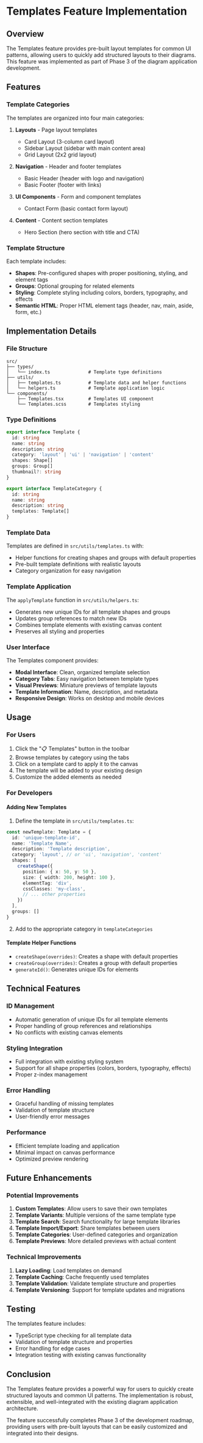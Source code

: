 # Templates Feature Implementation

## Overview

The Templates feature provides pre-built layout templates for common UI patterns, allowing users to quickly add structured layouts to their diagrams. This feature was implemented as part of Phase 3 of the diagram application development.

## Features

### Template Categories

The templates are organized into four main categories:

1. **Layouts** - Page layout templates
   - Card Layout (3-column card layout)
   - Sidebar Layout (sidebar with main content area)
   - Grid Layout (2x2 grid layout)

2. **Navigation** - Header and footer templates
   - Basic Header (header with logo and navigation)
   - Basic Footer (footer with links)

3. **UI Components** - Form and component templates
   - Contact Form (basic contact form layout)

4. **Content** - Content section templates
   - Hero Section (hero section with title and CTA)

### Template Structure

Each template includes:
- **Shapes**: Pre-configured shapes with proper positioning, styling, and element tags
- **Groups**: Optional grouping for related elements
- **Styling**: Complete styling including colors, borders, typography, and effects
- **Semantic HTML**: Proper HTML element tags (header, nav, main, aside, form, etc.)

## Implementation Details

### File Structure

```
src/
├── types/
│   └── index.ts              # Template type definitions
├── utils/
│   ├── templates.ts          # Template data and helper functions
│   └── helpers.ts            # Template application logic
└── components/
    ├── Templates.tsx         # Templates UI component
    └── Templates.scss        # Templates styling
```

### Type Definitions

```typescript
export interface Template {
  id: string
  name: string
  description: string
  category: 'layout' | 'ui' | 'navigation' | 'content'
  shapes: Shape[]
  groups: Group[]
  thumbnail?: string
}

export interface TemplateCategory {
  id: string
  name: string
  description: string
  templates: Template[]
}
```

### Template Data

Templates are defined in `src/utils/templates.ts` with:
- Helper functions for creating shapes and groups with default properties
- Pre-built template definitions with realistic layouts
- Category organization for easy navigation

### Template Application

The `applyTemplate` function in `src/utils/helpers.ts`:
- Generates new unique IDs for all template shapes and groups
- Updates group references to match new IDs
- Combines template elements with existing canvas content
- Preserves all styling and properties

### User Interface

The Templates component provides:
- **Modal Interface**: Clean, organized template selection
- **Category Tabs**: Easy navigation between template types
- **Visual Previews**: Miniature previews of template layouts
- **Template Information**: Name, description, and metadata
- **Responsive Design**: Works on desktop and mobile devices

## Usage

### For Users

1. Click the "📋 Templates" button in the toolbar
2. Browse templates by category using the tabs
3. Click on a template card to apply it to the canvas
4. The template will be added to your existing design
5. Customize the added elements as needed

### For Developers

#### Adding New Templates

1. Define the template in `src/utils/templates.ts`:
```typescript
const newTemplate: Template = {
  id: 'unique-template-id',
  name: 'Template Name',
  description: 'Template description',
  category: 'layout', // or 'ui', 'navigation', 'content'
  shapes: [
    createShape({
      position: { x: 50, y: 50 },
      size: { width: 200, height: 100 },
      elementTag: 'div',
      cssClasses: 'my-class',
      // ... other properties
    })
  ],
  groups: []
}
```

2. Add to the appropriate category in `templateCategories`

#### Template Helper Functions

- `createShape(overrides)`: Creates a shape with default properties
- `createGroup(overrides)`: Creates a group with default properties
- `generateId()`: Generates unique IDs for elements

## Technical Features

### ID Management
- Automatic generation of unique IDs for all template elements
- Proper handling of group references and relationships
- No conflicts with existing canvas elements

### Styling Integration
- Full integration with existing styling system
- Support for all shape properties (colors, borders, typography, effects)
- Proper z-index management

### Error Handling
- Graceful handling of missing templates
- Validation of template structure
- User-friendly error messages

### Performance
- Efficient template loading and application
- Minimal impact on canvas performance
- Optimized preview rendering

## Future Enhancements

### Potential Improvements
1. **Custom Templates**: Allow users to save their own templates
2. **Template Variants**: Multiple versions of the same template type
3. **Template Search**: Search functionality for large template libraries
4. **Template Import/Export**: Share templates between users
5. **Template Categories**: User-defined categories and organization
6. **Template Previews**: More detailed previews with actual content

### Technical Improvements
1. **Lazy Loading**: Load templates on demand
2. **Template Caching**: Cache frequently used templates
3. **Template Validation**: Validate template structure and properties
4. **Template Versioning**: Support for template updates and migrations

## Testing

The templates feature includes:
- TypeScript type checking for all template data
- Validation of template structure and properties
- Error handling for edge cases
- Integration testing with existing canvas functionality

## Conclusion

The Templates feature provides a powerful way for users to quickly create structured layouts and common UI patterns. The implementation is robust, extensible, and well-integrated with the existing diagram application architecture.

The feature successfully completes Phase 3 of the development roadmap, providing users with pre-built layouts that can be easily customized and integrated into their designs. 